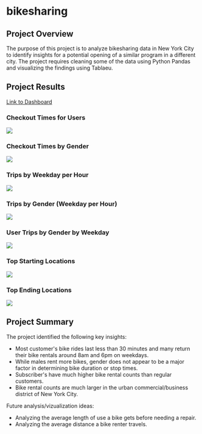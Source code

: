 # bikesharing
## Project Overview
The purpose of this project is to analyze bikesharing data in New York City to identify insights for a potential opening of a similar program in a different city. The project requires cleaning some of the data using Python Pandas and visualizing the findings using Tablaeu.

## Project Results
[Link to Dashboard](https://public.tableau.com/app/profile/adrian.martinez3539/viz/NYC_Citibike_Challenge_16629309776840/Story1?publish=yes)

### Checkout Times for Users
![](images/sheet1.png)

### Checkout Times by Gender
![](images/sheet2.png)

### Trips by Weekday per Hour
![](images/sheet3.png)

### Trips by Gender (Weekday per Hour)
![](images/sheet4.png)

### User Trips by Gender by Weekday
![](images/sheet5.png)

### Top Starting Locations
![](images/sheet6.png)

### Top Ending Locations
![](images/sheet7.png)

## Project Summary
The project identified the following key insights:
- Most customer's bike rides last less than 30 minutes and many return their bike rentals around 8am and 6pm on weekdays.
- While males rent more bikes, gender does not appear to be a major factor in determining bike duration or stop times.
- Subscriber's have much higher bike rental counts than regular customers.
- Bike rental counts are much larger in the urban commercial/business district of New York City.

Future analysis/vizualization ideas:
- Analyzing the average length of use a bike gets before needing a repair.
- Analyzing the average distance a bike renter travels. 
